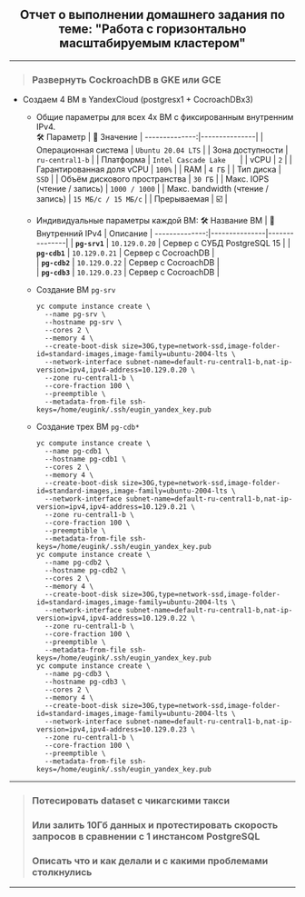 <div align="center"><h2> Отчет о выполнении домашнего задания по теме: "Работа с горизонтально масштабируемым кластером" </h2></div>

***

> ### Развернуть CockroachDB в GKE или GCE
  * Создаем 4 ВМ в YandexCloud (postgresx1 + CocroachDBx3)
      * Общие параметры для всех 4х ВМ с фиксированным внутренним IPv4.   
         :hammer_and_wrench: Параметр | :memo: Значение |
        --------------:|---------------| 
        | Операционная система | `Ubuntu 20.04 LTS` |
        | Зона доступности | `ru-central1-b` |
        | Платформа | `Intel Cascade Lake	` |
        | vCPU | `2` |
        | Гарантированная доля vCPU | `100%` |
        | RAM | `4 ГБ` |
        | Тип диска | `SSD` | 
        | Объём дискового пространства | `30 ГБ` |
        | Макс. IOPS (чтение / запись) | `1000 / 1000` |
        | Макс. bandwidth (чтение / запись) | `15 МБ/с / 15 МБ/с` |
        | Прерываемая | :ballot_box_with_check: |
    * Индивидуальные параметры каждой ВМ:
        :hammer_and_wrench: Название ВМ | :memo: Внутренний IPv4 | Описание |
        --------------:|---------------|---------------|
        | **`pg-srv1`** | `10.129.0.20` | Сервер с СУБД PostgreSQL 15 |
        | **`pg-cdb1`** | `10.129.0.21` | Сервер с CocroachDB |      
        | **`pg-cdb2`** | `10.129.0.22` | Сервер с CocroachDB |  
        | **`pg-cdb3`** | `10.129.0.23` | Сервер с CocroachDB |          

     * Создание ВМ `pg-srv`
       ```console
       yc compute instance create \
         --name pg-srv \
         --hostname pg-srv \
         --cores 2 \
         --memory 4 \
         --create-boot-disk size=30G,type=network-ssd,image-folder-id=standard-images,image-family=ubuntu-2004-lts \
         --network-interface subnet-name=default-ru-central1-b,nat-ip-version=ipv4,ipv4-address=10.129.0.20 \
         --zone ru-central1-b \
         --core-fraction 100 \
         --preemptible \
         --metadata-from-file ssh-keys=/home/eugink/.ssh/eugin_yandex_key.pub
       ```
     * Создание трех ВМ `pg-cdb*`
       ```console
       yc compute instance create \
         --name pg-cdb1 \
         --hostname pg-cdb1 \
         --cores 2 \
         --memory 4 \
         --create-boot-disk size=30G,type=network-ssd,image-folder-id=standard-images,image-family=ubuntu-2004-lts \
         --network-interface subnet-name=default-ru-central1-b,nat-ip-version=ipv4,ipv4-address=10.129.0.21 \
         --zone ru-central1-b \
         --core-fraction 100 \
         --preemptible \
         --metadata-from-file ssh-keys=/home/eugink/.ssh/eugin_yandex_key.pub
       yc compute instance create \
         --name pg-cdb2 \
         --hostname pg-cdb2 \
         --cores 2 \
         --memory 4 \
         --create-boot-disk size=30G,type=network-ssd,image-folder-id=standard-images,image-family=ubuntu-2004-lts \
         --network-interface subnet-name=default-ru-central1-b,nat-ip-version=ipv4,ipv4-address=10.129.0.22 \
         --zone ru-central1-b \
         --core-fraction 100 \
         --preemptible \
         --metadata-from-file ssh-keys=/home/eugink/.ssh/eugin_yandex_key.pub
       yc compute instance create \
         --name pg-cdb3 \
         --hostname pg-cdb3 \
         --cores 2 \
         --memory 4 \
         --create-boot-disk size=30G,type=network-ssd,image-folder-id=standard-images,image-family=ubuntu-2004-lts \
         --network-interface subnet-name=default-ru-central1-b,nat-ip-version=ipv4,ipv4-address=10.129.0.23 \
         --zone ru-central1-b \
         --core-fraction 100 \
         --preemptible \
         --metadata-from-file ssh-keys=/home/eugink/.ssh/eugin_yandex_key.pub
       ```

***      
> ### Потесировать dataset с чикагскими такси
> ### Или залить 10Гб данных и протестировать скорость запросов в сравнении с 1 инстансом PostgreSQL
> ### Описать что и как делали и с какими проблемами столкнулись
***

